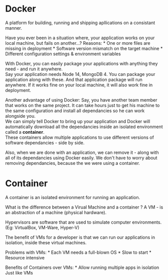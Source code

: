 # Docker 

A platform for building, running and shipping apllications on a consistant manner.

Have you ever been in a situation where, your application works on your local machine, but fails on another...?
Reasons:
	* One or more files are missing in deployment
	* Software version mismatch on the target machine
	* Different configuration settings & environment variables 

With Docker, you can easily package your applications with anything they need - and run it anywhere.  
Say your application needs Node 14, MongoDB 4. You can package your application along with these. And that application package will run anywhere. If it works fine on your local machine, it will also work fine in deployment. 

Another advantage of using Docker:
Say, you have another team member that works on the same project. It can take hours just to get his machine to the same configuration and install all dependancies so he can work alongside you.   
We can simply tell Docker to bring up your application and Docker will automatically download all the dependancies inside an isolated environment called a **container**.  
These containers allow multiple applications to use different versions of software dependancies - side by side. 

Also, when we are done with an application, we can remove it - along with all of its dependancies using Docker easily. We don't have to worry about removing dependancies, because the we were using a container. 

# Container 

A container is an isolated environment for running an application. 

What is the difference between a Virual Machine and a container ?
A VM - is an abstraction of a machine (physical hardware). 

Hypervisors are software that are used to simulate computer environments. 
(Eg: VirtualBox, VM-Ware, Hyper-V)

The benefit of VMs for a developer is that we can run our applications in isolation, inside these virtual machines. 

Problems with VMs: 
	* Each VM needs a full-blown OS 
	* Slow to start
	* Resource intensive 

Benefits of Containers over VMs:
	* Allow running multiple apps in isolation
	  Just like VMs
	